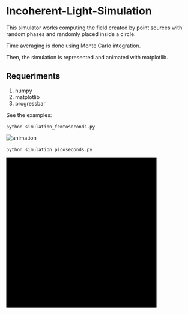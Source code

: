# Incoherent-Light-Simulation


This simulator works computing the field created by point sources with random phases and randomly placed inside a circle. 

Time averaging is done using Monte Carlo integration. 

Then, the simulation is represented and animated with matplotlib.

## Requeriments

1. numpy
2. matplotlib
3. progressbar

See the examples:

```
python simulation_femtoseconds.py
```

![animation](/images/femtoseconds_sim.gif)


```
python simulation_picoseconds.py
```

![animation](/images/picoseconds_sim.gif)
